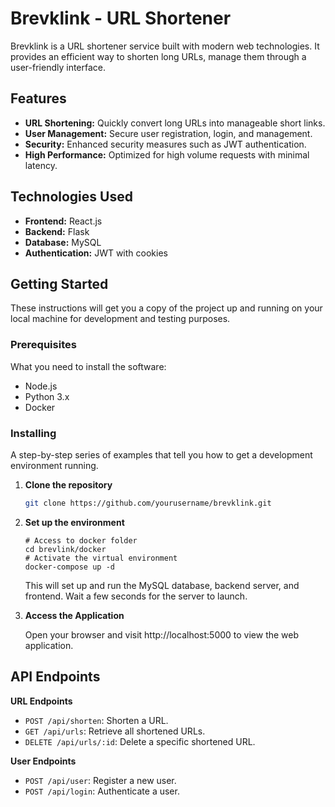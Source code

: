 # Brevklink - URL Shortener

Brevklink is a URL shortener service built with modern web technologies. It provides an efficient way to shorten long URLs, manage them through a user-friendly interface.

## Features

- **URL Shortening:** Quickly convert long URLs into manageable short links.
- **User Management:** Secure user registration, login, and management.
- **Security:** Enhanced security measures such as JWT authentication.
- **High Performance:** Optimized for high volume requests with minimal latency.

## Technologies Used

- **Frontend:** React.js
- **Backend:** Flask
- **Database:** MySQL
- **Authentication:** JWT with cookies

## Getting Started

These instructions will get you a copy of the project up and running on your local machine for development and testing purposes.

### Prerequisites

What you need to install the software:

- Node.js
- Python 3.x
- Docker

### Installing

A step-by-step series of examples that tell you how to get a development environment running.

1. **Clone the repository**

   ```bash
   git clone https://github.com/yourusername/brevklink.git
   ```
2. **Set up the environment**
    ```
    # Access to docker folder
    cd brevlink/docker
    # Activate the virtual environment
    docker-compose up -d
    ```
    This will set up and run the MySQL database, backend server, and frontend. Wait a few seconds for the server to launch.
3. **Access the Application**

    Open your browser and visit http://localhost:5000 to view the   web application.

## API Endpoints
**URL Endpoints**
- `POST /api/shorten`: Shorten a URL.
- `GET /api/urls`: Retrieve all shortened URLs.
- `DELETE /api/urls/:id`: Delete a specific shortened URL.

**User Endpoints**
- `POST /api/user`: Register a new user.
- `POST /api/login`: Authenticate a user.
